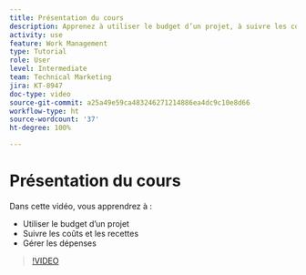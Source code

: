 ```yaml
---
title: Présentation du cours
description: Apprenez à utiliser le budget d’un projet, à suivre les coûts et les recettes et à gérer les dépenses sur  [!DNL  Workfront].
activity: use
feature: Work Management
type: Tutorial
role: User
level: Intermediate
team: Technical Marketing
jira: KT-8947
doc-type: video
source-git-commit: a25a49e59ca483246271214886ea4dc9c10e8d66
workflow-type: ht
source-wordcount: '37'
ht-degree: 100%

---
```


# Présentation du cours

Dans cette vidéo, vous apprendrez à :

* Utiliser le budget d’un projet
* Suivre les coûts et les recettes
* Gérer les dépenses

>[!VIDEO](https://video.tv.adobe.com/v/335207/?quality=12&learn=on)
